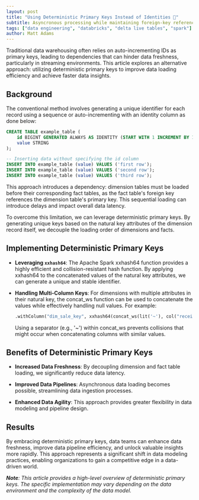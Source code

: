 ```yaml
---
layout: post
title: "Using Deterministic Primary Keys Instead of Identities 🔑"
subtitle: Asyncronous processing while maintaining foreign-key references in Kimball data modeling
tags: ["data engineering", "databricks", "delta live tables", "spark"]
author: Matt Adams
---
```


Traditional data warehousing often relies on auto-incrementing IDs as primary keys, leading to dependencies that can hinder data freshness, particularly in streaming environments. This article explores an alternative approach: utilizing deterministic primary keys to improve data loading efficiency and achieve faster data insights.


## Background 

The conventional method involves generating a unique identifier for each record using a sequence or auto-incrementing with an identity column as done below:

```sql
CREATE TABLE example_table (
    id BIGINT GENERATED ALWAYS AS IDENTITY (START WITH 1 INCREMENT BY 1),
    value STRING
);

-- Inserting data without specifying the id column
INSERT INTO example_table (value) VALUES ('first row');
INSERT INTO example_table (value) VALUES ('second row');
INSERT INTO example_table (value) VALUES ('third row');
```

This approach introduces a dependency: dimension tables must be loaded before their corresponding fact tables, as the fact table's foreign key references the dimension table's primary key. This sequential loading can introduce delays and impact overall data latency.


To overcome this limitation, we can leverage deterministic primary keys. By generating unique keys based on the natural key attributes of the dimension record itself, we decouple the loading order of dimensions and facts.


## Implementing Deterministic Primary Keys

- **Leveraging `xxhash64`**: The Apache Spark xxhash64 function provides a highly efficient and collision-resistant hash function. By applying xxhash64 to the concatenated values of the natural key attributes, we can generate a unique and stable identifier.

- **Handling Multi-Column Keys**: For dimensions with multiple attributes in their natural key, the concat_ws function can be used to concatenate the values while effectively handling null values. For example:

    ```Python
    .withColumn("dim_sale_key", xxhash64(concat_ws(lit('~'), col("receipt_source_key"), col("store_source_key"), col("sale_type")))) 
    ```

    Using a separator (e.g., '~') within concat_ws prevents collisions that might occur when concatenating columns with similar values.

## Benefits of Deterministic Primary Keys

- **Increased Data Freshness**: By decoupling dimension and fact table loading, we significantly reduce data latency.

- **Improved Data Pipelines**: Asynchronous data loading becomes possible, streamlining data ingestion processes.

- **Enhanced Data Agility**: This approach provides greater flexibility in data modeling and pipeline design.


## Results

By embracing deterministic primary keys, data teams can enhance data freshness, improve data pipeline efficiency, and unlock valuable insights more rapidly. This approach represents a significant shift in data modeling practices, enabling organizations to gain a competitive edge in a data-driven world.

_**Note**: This article provides a high-level overview of deterministic primary keys. The specific implementation may vary depending on the data environment and the complexity of the data model._
